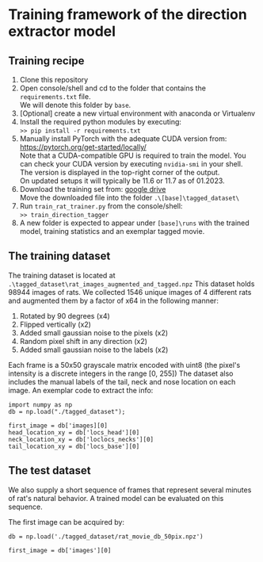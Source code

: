 # Training framework of the direction extractor model

## Training recipe

1. Clone this repository
2. Open console/shell and cd to the folder that contains the `requirements.txt` file.  
We will denote this folder by `base`.
3. [Optional] create a new virtual environment with anaconda or Virtualenv
4. Install the required python modules by executing:  
`>> pip install -r requirements.txt`
5. Manually install PyTorch with the adequate CUDA version from:  
https://pytorch.org/get-started/locally/  
Note that a CUDA-compatible GPU is required to train the model.
You can check your CUDA version by executing `nvidia-smi` in your shell.  
The version is displayed in the top-right corner of the output.  
On updated setups it will typically be 11.6 or 11.7 as of 01.2023.
6. Download the training set from: [google drive](https://drive.google.com/file/d/1XdjzcHqCB6wxBliPySgaPZMPE6LqZoVZ/view?usp=share_link)  
Move the downloaded file into the folder `.\[base]\tagged_dataset\`
7. Run `train_rat_trainer.py` from the console/shell:  
`>> train_direction_tagger`
8. A new folder is expected to appear under `[base]\runs` with the trained model, training statistics and an exemplar tagged movie.

## The training dataset

The training dataset is located at `.\tagged_dataset\rat_images_augmented_and_tagged.npz`
This dataset holds 98944 images of rats. We collected 1546 unique images of 4 different rats and augmented them by a factor of x64 in the following manner:
1. Rotated by 90 degrees (x4)
2. Flipped vertically (x2)
3. Added small gaussian noise to the pixels (x2)
4. Random pixel shift in any direction (x2)
5. Added small gaussian noise to the labels (x2)

Each frame is a 50x50 grayscale matrix encoded with uint8 (the pixel's intensity is a discrete integers in the range [0, 255])
The dataset also includes the manual labels of the tail, neck and nose location on each image.
An exemplar code to extract the info:

```
import numpy as np  
db = np.load("./tagged_dataset");  

first_image = db['images][0]  
head_location_xy = db['locs_head'][0]  
neck_location_xy = db['loclocs_necks'][0]  
tail_location_xy = db['locs_base'][0]  
```

## The test dataset

We also supply a short sequence of frames that represent several minutes of rat's natural behavior.
A trained model can be evaluated on this sequence.

The first image can be acquired by:

```
db = np.load('./tagged_dataset/rat_movie_db_50pix.npz') 

first_image = db['images'][0]
```

